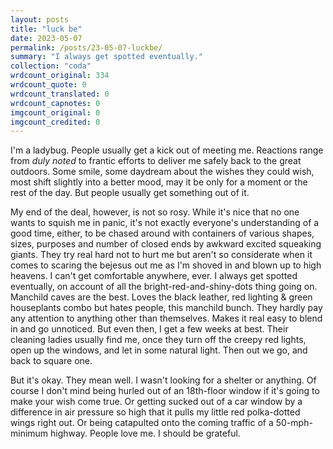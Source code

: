 ```yaml
---
layout: posts
title: "luck be"
date: 2023-05-07
permalink: /posts/23-05-07-luckbe/
summary: "I always get spotted eventually."
collection: "coda"
wrdcount_original: 334
wrdcount_quote: 0
wrdcount_translated: 0
wrdcount_capnotes: 0
imgcount_original: 0
imgcount_credited: 0
---
```

I'm a ladybug. People usually get a kick out of meeting me. Reactions range from *duly noted* to frantic efforts to deliver me safely back to the great outdoors. Some smile, some daydream about the wishes they could wish, most shift slightly into a better mood, may it be only for a moment or the rest of the day. But people usually get something out of it.

My end of the deal, however, is not so rosy. While it's nice that no one wants to squish me in panic, it's not exactly everyone's understanding of a good time, either, to be chased around with containers of various shapes, sizes, purposes and number of closed ends by awkward excited squeaking giants. They try real hard not to hurt me but aren't so considerate when it comes to scaring the bejesus out me as I'm shoved in and blown up to high heavens. I can't get comfortable anywhere, ever. I always get spotted eventually, on account of all the bright-red-and-shiny-dots thing going on. Manchild caves are the best. Loves the black leather, red lighting & green houseplants combo but hates people, this manchild bunch. They hardly pay any attention to anything other than themselves. Makes it real easy to blend in and go unnoticed. But even then, I get a few weeks at best. Their cleaning ladies usually find me, once they turn off the creepy red lights, open up the windows, and let in some natural light. Then out we go, and back to square one.

But it's okay. They mean well. I wasn't looking for a shelter or anything. Of course I don't mind being hurled out of an 18th-floor window if it's going to make your wish come true. Or getting sucked out of a car window by a difference in air pressure so high that it pulls my little red polka-dotted wings right out. Or being catapulted onto the coming traffic of a 50-mph-minimum highway. People love me. I should be grateful.
